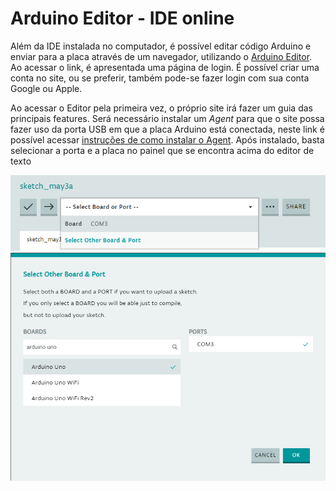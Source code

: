 # Arduino Editor - IDE online

Além da IDE instalada no computador, é possível editar código Arduino e enviar para a placa através de um navegador, utilizando o [Arduino Editor](https://create.arduino.cc/editor). Ao acessar  o link, é apresentada uma página de login. É possível criar uma conta no site, ou se preferir, também pode-se fazer login com sua conta Google ou Apple.

Ao acessar o Editor pela primeira vez, o próprio site irá fazer um guia das principais features. Será necessário instalar um *Agent* para que o site possa fazer uso da porta USB em que a placa Arduino está conectada, neste link é possível acessar [instruções de como instalar o Agent](https://create.arduino.cc/getting-started/plugin/welcome). Após instalado, basta selecionar a porta e a placa no painel que se encontra acima do editor de texto

![Selecionando a porta](./images/create-1.png)
![Selecionando o modelo da placa Arduíno](./images/create-2.png)

